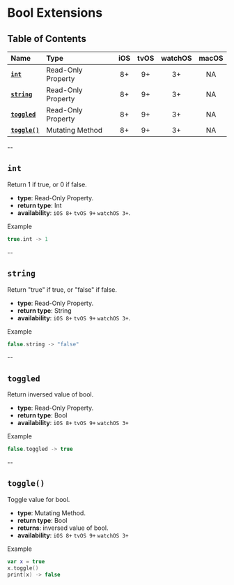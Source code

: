 # Bool Extensions


## Table of Contents
| Name | Type | iOS | tvOS | watchOS | macOS |
|:--- | :--- | :---: | :---: | :---: | :---: |
| [**`int`**](#int) | Read-Only Property | 8+ | 9+ | 3+ | NA |
| [**`string`**](#string) | Read-Only Property | 8+ | 9+ | 3+ | NA |
| [**`toggled`**](#int) | Read-Only Property | 8+ | 9+ | 3+ | NA |
| [**`toggle()`**](#toggle) | Mutating Method | 8+ | 9+ | 3+ | NA |

--

## `int`
Return 1 if true, or 0 if false.

 - **type**: Read-Only Property.
 - **return type**: Int
 - **availability**: `iOS 8+` `tvOS 9+` `watchOS 3+`.

Example

```swift
true.int -> 1
```

--

## `string`
Return "true" if true, or "false" if false.

 - **type**: Read-Only Property.
 - **return type**: String
 - **availability**: `iOS 8+` `tvOS 9+` `watchOS 3+`.

Example

```swift
false.string -> "false"
```

--

## `toggled`
Return inversed value of bool.

 - **type**: Read-Only Property.
 - **return type**: Bool
 - **availability**: `iOS 8+` `tvOS 9+` `watchOS 3+`

Example

```swift
false.toggled -> true
```

--

## `toggle()`
Toggle value for bool.

 - **type**: Mutating Method.
 - **return type**: Bool
 - **returns**: inversed value of bool.
 - **availability**: `iOS 8+` `tvOS 9+` `watchOS 3+`

Example

```swift
var x = true
x.toggle()
print(x) -> false
```
